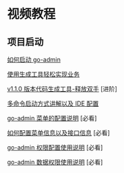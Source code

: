 # 视频教程

## 项目启动

[如何启动 go-admin](https://www.bilibili.com/video/BV1z5411x7JG)

[使用生成工具轻松实现业务](https://www.bilibili.com/video/BV1Dg4y1i79D)

[v1.1.0 版本代码生成工具-释放双手](https://www.bilibili.com/video/BV1N54y1i71P) [进阶]

[多命令启动方式讲解以及 IDE 配置](https://www.bilibili.com/video/BV1Fg4y1q7ph)

[go-admin 菜单的配置说明](https://www.bilibili.com/video/BV1Wp4y1D715) [必看]

[如何配置菜单信息以及接口信息](https://www.bilibili.com/video/BV1zv411B7nG) [必看]

[go-admin 权限配置使用说明](https://www.bilibili.com/video/BV1rt4y197d3) [必看]

[go-admin 数据权限使用说明](https://www.bilibili.com/video/BV1LK4y1s71e) [必看]
